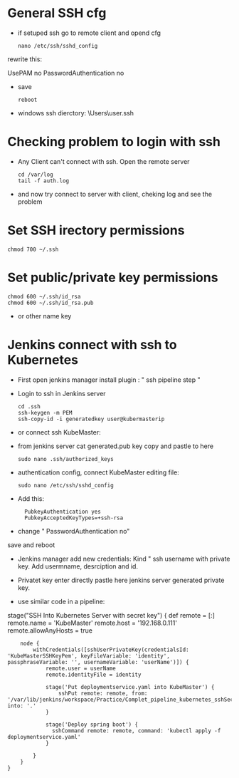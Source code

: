 # General SSH cfg

   
- if setuped ssh go to remote client and opend cfg

      nano /etc/ssh/sshd_config

rewrite this:

  UsePAM no
  PasswordAuthentication no

- save 

      reboot  

- windows ssh dierctory: \Users\user\.ssh


# Checking problem to login with ssh

- Any Client can't connect with ssh. Open the remote server
        
      cd /var/log
      tail -f auth.log

- and now try connect to server with client, cheking log and see the problem

# Set SSH irectory permissions

    chmod 700 ~/.ssh

# Set public/private key permissions

    chmod 600 ~/.ssh/id_rsa
    chmod 600 ~/.ssh/id_rsa.pub

- or other name key

# Jenkins connect with ssh to Kubernetes

- First open jenkins manager install plugin : " ssh pipeline step "
- Login to ssh in Jenkins server

      cd .ssh
      ssh-keygen -m PEM
      ssh-copy-id -i generatedkey user@kubermasterip

- or connect ssh KubeMaster:
- from jenkins server cat generated.pub key copy and pastle to here

      sudo nano .ssh/authorized_keys

- authentication config, connect KubeMaster editing file:

      sudo nano /etc/ssh/sshd_config

- Add this:

        PubkeyAuthentication yes
        PubkeyAcceptedKeyTypes=+ssh-rsa

- change " PasswordAuthentication no"

save and reboot

- Jenkins manager add new credentials: Kind " ssh username with private key. Add usermname, desrciption and id. 
- Privatet key enter directly pastle here jenkins server generated private key.

- use similar code in a pipeline:

 stage("SSH Into Kubernetes Server with secret key") {
        def remote = [:]
        remote.name = 'KubeMaster'
        remote.host = '192.168.0.111'
        remote.allowAnyHosts = true
        
        node {
            withCredentials([sshUserPrivateKey(credentialsId: 'KubeMasterSSHKeyPem', keyFileVariable: 'identity', passphraseVariable: '', usernameVariable: 'userName')]) {
                remote.user = userName
                remote.identityFile = identity
                
                stage('Put deploymentservice.yaml into KubeMaster') {
                    sshPut remote: remote, from: '/var/lib/jenkins/workspace/Practice/Complet_pipeline_kubernetes_sshSecret/deploymentservice.yaml', into: '.'
                }
                
                stage('Deploy spring boot') {
                  sshCommand remote: remote, command: 'kubectl apply -f deploymentservice.yaml'
                }
                
            }
        }
    }
